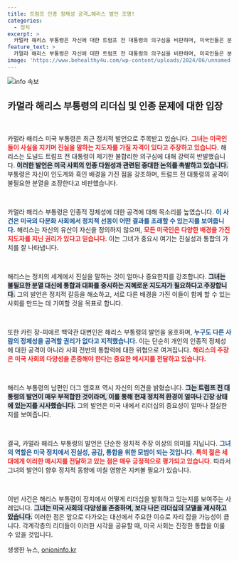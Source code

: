 ```yaml
---
title: 트럼프 인종 정체성 공격…해리스 발언 조명!
categories:
  - 정치
excerpt: >
  카멀라 해리스 부통령은 자신에 대한 트럼프 전 대통령의 의구심을 비판하며, 미국인들은 분열이 아닌 진실을 말하는 지도자를 원한다고 강조했다. 트럼프의 공격이 인종 정체성에 대한 불필요한 논쟁을 일으키고 있다고 지적하며, 더 나은 리더십을 요구하는 목소리에 힘을 실었다.
feature_text: >
  카멀라 해리스 부통령은 자신에 대한 트럼프 전 대통령의 의구심을 비판하며, 미국인들은 분열이 아닌 진실을 말하는 지도자를 원한다고 강조했다. 트럼프의 공격이 인종 정체성에 대한 불필요한 논쟁을 일으키고 있다고 지적하며, 더 나은 리더십을 요구하는 목소리에 힘을 실었다.
image: 'https://www.behealthy4u.com/wp-content/uploads/2024/06/unnamed-file.png'
---
```


<p><img src="https://www.behealthy4u.com/wp-content/uploads/2024/06/unnamed-file.png" alt="info 속보" /></p>

<h2 data-ke-size="size26">카멀라 해리스 부통령의 리더십 및 인종 문제에 대한 입장</h2>

<p data-ke-size="size16">&nbsp;</p>

<p>카멀라 해리스 미국 부통령은 최근 정치적 발언으로 주목받고 있습니다. <b><span style="color: #ee2323;">그녀는 미국인들이 사실을 지키며 진실을 말하는 지도자를 가질 자격이 있다고 주장하고 있습니다.</span></b> 해리스는 도널드 트럼프 전 대통령이 제기한 불합리한 의구심에 대해 강력히 반발했습니다. <b><span style="background-color: #21538527;">이러한 발언은 미국 사회의 인종 다원성과 관련된 중대한 논의를 촉발하고 있습니다.</span></b> 부통령은 자신이 인도계와 흑인 배경을 가진 점을 강조하며, 트럼프 전 대통령의 공격이 불필요한 분열을 조장한다고 비판했습니다.</p>

<p data-ke-size="size16">&nbsp;</p>

<p>카멀라 해리스 부통령은 인종적 정체성에 대한 공격에 대해 목소리를 높였습니다. <b><span style="color: #1a5490;">이 사건은 미국의 다문화 사회에서 정치적 선동이 어떤 결과를 초래할 수 있는지를 보여줍니다.</span></b> 해리스는 자신의 유산이 자신을 정의하지 않으며, <b><span style="color: #ee2323;">모든 미국인은 다양한 배경을 가진 지도자를 지닌 권리가 있다고 믿습니다.</span></b> 이는 그녀가 중요시 여기는 진실성과 통합의 가치를 잘 나타냅니다.</p>

<p data-ke-size="size16">&nbsp;</p>

<p>해리스는 정치의 세계에서 진실을 말하는 것이 얼마나 중요한지를 강조합니다. <b><span style="background-color: #21538527;">그녀는 불필요한 분열 대신에 통합과 대화를 중시하는 지혜로운 지도자가 필요하다고 주장합니다.</span></b> 그의 발언은 정치적 갈등을 해소하고, 서로 다른 배경을 가진 이들이 함께 할 수 있는 사회를 만드는 데 기여할 것을 목표로 합니다.</p>

<p data-ke-size="size16">&nbsp;</p>

<p>또한 카린 장-피에르 백악관 대변인은 해리스 부통령의 발언을 옹호하며, <b><span style="color: #1a5490;">누구도 다른 사람의 정체성을 공격할 권리가 없다고 지적했습니다.</span></b> 이는 단순히 개인의 인종적 정체성에 대한 공격이 아니라 사회 전반의 통합력에 대한 위협으로 여겨집니다. <b><span style="color: #ee2323;">해리스의 주장은 미국 사회의 다양성을 존중해야 한다는 중요한 메시지를 전달하고 있습니다.</span></b></p>

<p data-ke-size="size16">&nbsp;</p>

<p>해리스 부통령의 남편인 더그 엠호프 역시 자신의 의견을 밝혔습니다. <b><span style="background-color: #21538527;">그는 트럼프 전 대통령의 발언이 매우 부적합한 것이라며, 이를 통해 현재 정치적 환경이 얼마나 긴장 상태에 있는지를 시사했습니다.</span></b> 그의 발언은 미국 내에서 리더십의 중요성이 얼마나 절실한지를 보여줍니다.</p>

<p data-ke-size="size16">&nbsp;</p>

<p>결국, 카멀라 해리스 부통령의 발언은 단순한 정치적 주장 이상의 의미를 지닙니다. <b><span style="color: #1a5490;">그녀의 역할은 미국 정치에서 진실성, 공감, 통합을 위한 모범이 되는 것입니다.</span></b> <b><span style="color: #ee2323;">특히 젊은 세대에게 이러한 메시지를 전달하고 있는 점은 매우 긍정적으로 평가되고 있습니다.</span></b> 따라서 그녀의 발언이 향후 정치적 동향에 미칠 영향은 지켜볼 필요가 있습니다.</p>

<p data-ke-size="size16">&nbsp;</p>

<p>이번 사건은 해리스 부통령이 정치에서 어떻게 리더십을 발휘하고 있는지를 보여주는 사례입니다. <b><span style="background-color: #21538527;">그녀는 미국 사회의 다양성을 존중하며, 보다 나은 리더십의 모델을 제시하고 있습니다.</span></b> 이러한 점은 앞으로 다가오는 대선에서 주요한 이슈로 자리 잡을 가능성이 큽니다. 각계각층의 리더들이 이러한 시각을 공유할 때, 미국 사회는 진정한 통합을 이룰 수 있을 것입니다.</p>
생생한 뉴스, <a href="https://onioninfo.kr" rel="dofollow">onioninfo.kr</a>



